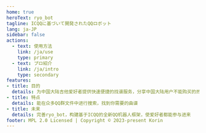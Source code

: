 ```yaml
---
home: true
heroText: ryo_bot
tagline: ICQQに基づいて開発されたQQロボット
lang: ja-JP
sidebar: false
actions:
  - text: 使用方法
    link: /ja/use
    type: primary
  - text: プロ紹介
    link: /ja/intro
    type: secondary
features:
- title: 目的
  details: 为中国大陆吉他爱好者提供快速便捷的找谱服务，分享中国大陆用户不能购买的热门曲谱
- title: 特点
  details: 能在众多QQ群文件中进行搜索，找到你需要的曲谱
- title: 未来
  details: 完善ryo_bot，构建基于ICQQ的全新QQ机器人框架，使爱好者都能参与进来
footer: MPL 2.0 Licensed | Copyright © 2023-present Korin
---
```

